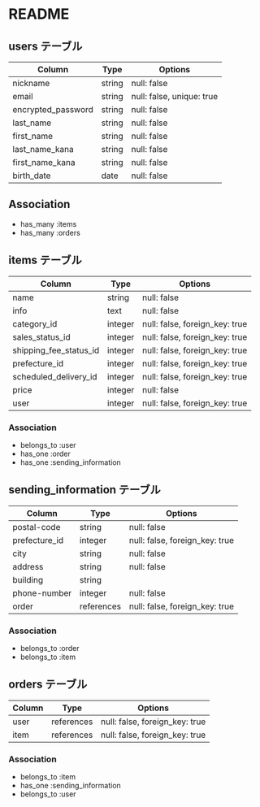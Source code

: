 # README

## users テーブル
| Column             | Type   | Options                   | 
| ------------------ | ------ | ------------------------- |
| nickname           | string | null: false               |
| email              | string | null: false, unique: true | 
| encrypted_password | string | null: false               |
| last_name          | string | null: false               |
| first_name         | string | null: false               |
| last_name_kana     | string | null: false               |
| first_name_kana    | string | null: false               |
| birth_date         | date   | null: false               |
 
## Association
- has_many :items
- has_many :orders

## items テーブル
| Column                 | Type    | Options                        |
| ---------------------- | ------- | ------------------------------ |
| name                   | string  | null: false                    |
| info                   | text    | null: false                    |
| category_id            | integer | null: false, foreign_key: true |
| sales_status_id        | integer | null: false, foreign_key: true |
| shipping_fee_status_id | integer | null: false, foreign_key: true |
| prefecture_id          | integer | null: false, foreign_key: true |
| scheduled_delivery_id  | integer | null: false, foreign_key: true |
| price                  | integer | null: false                    |
| user                   | integer | null: false, foreign_key: true |

### Association
- belongs_to :user 
- has_one :order
- has_one :sending_information

## sending_information テーブル
| Column        | Type       | Options                        |
| ------------- | ---------- | ------------------------------ | 
| postal-code   | string     | null: false                    |
| prefecture_id | integer    | null: false, foreign_key: true |
| city          | string     | null: false                    |
| address       | string     | null: false                    |
| building      | string     |                                |
| phone-number  | integer    | null: false                    |
| order         | references | null: false, foreign_key: true |
### Association
- belongs_to :order
- belongs_to :item

## orders テーブル
| Column | Type       | Options                        |
| ------ | ---------- | ------------------------------ |
| user   | references | null: false, foreign_key: true |
| item   | references | null: false, foreign_key: true |

### Association
- belongs_to :item
- has_one :sending_information
- belongs_to :user